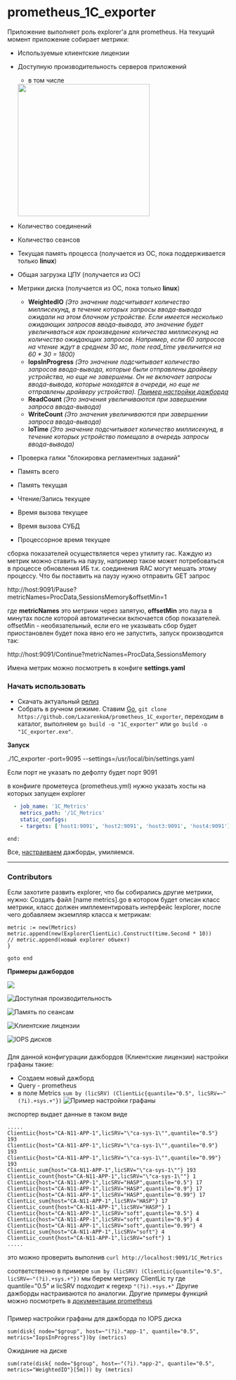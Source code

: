 # prometheus_1C_exporter

Приложение выполняет роль explorer'а для prometheus. На текущий момент приложение собирает метрики:
* Используемые клиентские лицензии
* Доступную производительность серверов приложений
    * в том числе 
    
    <img src="doc/img/mstsc_NH1VIzja8B.png" width="300" hight="100">
* Количество соединений
* Количество сеансов
* Текущая память процесса (получается из ОС, пока поддерживается только **linux**)
* Общая загрузка ЦПУ (получается из ОС)
* Метрики диска (получается из ОС, пока только **linux**)
    * **WeightedIO** _(Это значение подсчитывает количество миллисекунд, в течение которых запросы ввода-вывода ожидали на этом блочном устройстве. Если имеется несколько ожидающих запросов ввода-вывода, это значение будет увеличиваться как произведение количества миллисекунд на количество ожидающих запросов.
    Например, если 60 запросов на чтение ждут в среднем 30 мс, поле read_time увеличится на 60 * 30 = 1800)_
    * **IopsInProgress** _(Это значение подсчитывает количество запросов ввода-вывода, которые были отправлены драйверу устройства, но еще не завершены. Он не включает запросы ввода-вывода, которые находятся в очереди, но еще не отправлены драйверу устройства). [Пример настройки дажборда](#iops)_
    * **ReadCount** _(Это значения увеличиваются при завершении запроса ввода-вывода)_
    * **WriteCount** _(Это значения увеличиваются при завершении запроса ввода-вывода)_
    * **IoTime** _(Это значение подсчитывает количество миллисекунд, в течение которых устройство помещало в очередь запросы ввода-вывода)_
* Проверка галки "блокировка регламентных заданий"
* Память всего
* Память текущая
* Чтение/Запись текущее
* Время вызова текущее
* Время вызова СУБД
* Процессорное время текущее

сборка показателей осуществляется через утилиту rac.
Каждую из метрик можно ставить на паузу, например такое может потребоваться в процессе обновления ИБ т.к. соединения RAC могут мешать этому процессу. Что бы поставить на паузу нужно отправить GET запрос

http://host:9091/Pause?metricNames=ProcData,SessionsMemory&offsetMin=1

где **metricNames** это метрики через запятую, **offsetMin** это пауза в минутах после которой автоматически включается сбор показателей. offsetMin - необязательный, если его не указывать сбор будет приостановлен будет пока явно его не запустить, запуск производится так:

http://host:9091/Continue?metricNames=ProcData,SessionsMemory

Имена метрик можно посмотреть в конфиге **settings.yaml**


### Начать использовать
- Скачать актуальный [релиз](https://github.com/LazarenkoA/prometheus_1C_exporter/releases ) 
- Собрать в ручном режиме. Ставим [Go](https://blog.golang.org/), `git clone https://github.com/LazarenkoA/prometheus_1C_exporter`, переходим в каталог, выполняем `go build -o "1C_exporter"` или `go build -o "1C_exporter.exe"`. 

**Запуск** 

./1C_exporter -port=9095 --settings=/usr/local/bin/settings.yaml

Если порт не указать по дефолту будет порт 9091




в конфииге прометеуса (prometheus.yml) нужно указать хосты на которых запущен explorer
```yaml
  - job_name: '1С_Metrics'
    metrics_path: '/1С_Metrics' 
    static_configs:
    - targets: ['host1:9091', 'host2:9091', 'host3:9091', 'host4:9091']
```
```golang
end:
```
Все, [настраиваем](#configure) дажборды, умиляемся. 

------------


### Contributors
Если захотите развить explorer, что бы собирались другие метрики, нужно:
Создать файл [name metrics].go в котором будет описан класс метрики, класс должен имплементировать интерфейс Iexplorer, после чего добавляем экземпляр класса к метрикам:
```golang
metric := new(Metrics)
metric.append(new(ExplorerClientLic).Construct(time.Second * 10))
// metric.append(новый explorer объект) 
}
```
```golang
goto end
```

**Примеры дажбордов**

![](doc/img/browser_d8CBonI15Y.png "")

![](doc/img/browser_FCaSoFVBDe.png "Доступная производительность")

![](doc/img/browser_jtYHlI4MPZ.png "Память по сеансам")

![](doc/img/browser_LnTYeIKxgG.png "Клиентские лицензии")

![](doc/img/browser_nXMbpZXJZK.png "IOPS дисков")

### <a name="configure"></a>
Для данной конфигурации дажбордов (Клиентские лицензии) настройки графаны такие: 
* Создаем новый дажборд
* Query - prometheus
* в поле Metrics `sum by (licSRV) (ClientLic{quantile="0.5", licSRV=~"(?i).+sys.+"})`
![](doc/img/browser_nyNO3gj9Y4.png "Пример настройки графаны")

экспортер выдает данные в таком виде
```
.....
ClientLic{host="CA-N11-APP-1",licSRV="\"ca-sys-1\"",quantile="0.5"} 193
ClientLic{host="CA-N11-APP-1",licSRV="\"ca-sys-1\"",quantile="0.9"} 193
ClientLic{host="CA-N11-APP-1",licSRV="\"ca-sys-1\"",quantile="0.99"} 193
ClientLic_sum{host="CA-N11-APP-1",licSRV="\"ca-sys-1\""} 193
ClientLic_count{host="CA-N11-APP-1",licSRV="\"ca-sys-1\""} 1
ClientLic{host="CA-N11-APP-1",licSRV="HASP",quantile="0.5"} 17
ClientLic{host="CA-N11-APP-1",licSRV="HASP",quantile="0.9"} 17
ClientLic{host="CA-N11-APP-1",licSRV="HASP",quantile="0.99"} 17
ClientLic_sum{host="CA-N11-APP-1",licSRV="HASP"} 17
ClientLic_count{host="CA-N11-APP-1",licSRV="HASP"} 1
ClientLic{host="CA-N11-APP-1",licSRV="soft",quantile="0.5"} 4
ClientLic{host="CA-N11-APP-1",licSRV="soft",quantile="0.9"} 4
ClientLic{host="CA-N11-APP-1",licSRV="soft",quantile="0.99"} 4
ClientLic_sum{host="CA-N11-APP-1",licSRV="soft"} 4
ClientLic_count{host="CA-N11-APP-1",licSRV="soft"} 1
.....
```
это можно проверить выполнив `curl http://localhost:9091/1C_Metrics` 

соответственно в примере `sum by (licSRV) (ClientLic{quantile="0.5", licSRV=~"(?i).+sys.+"})` мы берем метрику ClientLic
ту где quantile="0.5" и licSRV подходит к regexp `"(?i).+sys.+"`
Другие дажборды настраиваются по аналогии. Другие примеры функций можно посмотреть в 
[документации prometheus](https://prometheus.io/docs/prometheus/latest/querying/examples/)

### <a name="iops"></a>
Пример настройки графаны для дажборда по IOPS диска

`sum(disk{ node="$group", host=~"(?i).*app-1", quantile="0.5", metrics="IopsInProgress"})by (metrics) `

Ожидание на диске

`sum(rate(disk{ node="$group", host=~"(?i).*app-2", quantile="0.5", metrics="WeightedIO"}[5m])) by (metrics) `
